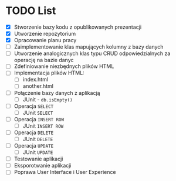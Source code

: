 # TODO List
- [X] Stworzenie bazy kodu z opublikowanych prezentacji
- [X] Utworzenie repozytorium
- [X] Opracowanie planu pracy
- [ ] Zaimplementowanie klas mapujących kolumny z bazy danych
- [ ] Utworzenie analogicznych klas typu CRUD odpowiedzialnych za operację na bazie danyc
- [ ] Zdefiniowanie niezbędnych plików HTML
- [ ] Implementacja plików HTML:
  - [ ] index.html
  - [ ] another.html
- [ ] Połączenie bazy danych z aplikacją
  - [ ] JUnit - `db.isEmpty()`
- [ ] Operacja `SELECT`
  - [ ] JUnit `SELECT`
- [ ] Operacja `INSERT ROW`
  - [ ] JUnit `INSERT ROW`
- [ ] Operacja `DELETE`
  - [ ] JUnit `DELETE`
- [ ] Operacja `UPDATE`
  - [ ] JUnit `UPDATE`
- [ ] Testowanie aplikacji
- [ ] Eksporotwanie aplikacji
- [ ] Poprawa User Interface i User Experience